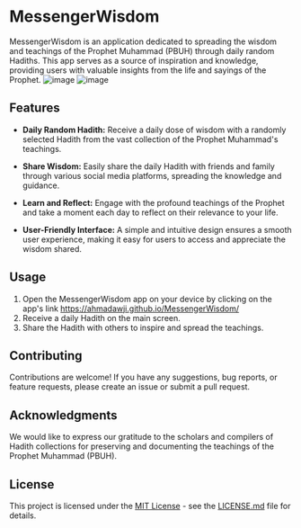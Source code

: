 # MessengerWisdom

MessengerWisdom is an application dedicated to spreading the wisdom and teachings of the Prophet Muhammad (PBUH) through daily random Hadiths. This app serves as a source of inspiration and knowledge, providing users with valuable insights from the life and sayings of the Prophet.
![image](https://github.com/ahmadawji/MessengerWisdom/assets/76648133/0fe270ac-ca5a-454f-a956-7a371881467c)
![image](https://github.com/ahmadawji/MessengerWisdom/assets/76648133/f4c2e806-8f55-431e-9376-29eabc0113e2)

## Features

- **Daily Random Hadith:** Receive a daily dose of wisdom with a randomly selected Hadith from the vast collection of the Prophet Muhammad's teachings.

- **Share Wisdom:** Easily share the daily Hadith with friends and family through various social media platforms, spreading the knowledge and guidance.

- **Learn and Reflect:** Engage with the profound teachings of the Prophet and take a moment each day to reflect on their relevance to your life.

- **User-Friendly Interface:** A simple and intuitive design ensures a smooth user experience, making it easy for users to access and appreciate the wisdom shared.

## Usage

1. Open the MessengerWisdom app on your device by clicking on the app's link https://ahmadawji.github.io/MessengerWisdom/
2. Receive a daily Hadith on the main screen.
3. Share the Hadith with others to inspire and spread the teachings.

## Contributing

Contributions are welcome! If you have any suggestions, bug reports, or feature requests, please create an issue or submit a pull request.

## Acknowledgments

We would like to express our gratitude to the scholars and compilers of Hadith collections for preserving and documenting the teachings of the Prophet Muhammad (PBUH).

## License

This project is licensed under the [MIT License](LICENSE.md) - see the [LICENSE.md](LICENSE.md) file for details.
